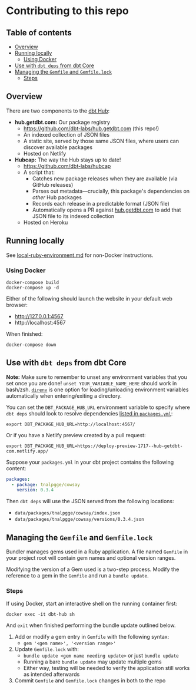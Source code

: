 # Contributing to this repo

## Table of contents
- [Overview](#overview)
- [Running locally](#running-locally)
    - [Using Docker](#using-docker)
- [Use with `dbt deps` from dbt Core](#use-with--dbt-deps--from-dbt-core)
- [Managing the `Gemfile` and `Gemfile.lock`](#managing-the--gemfile--and--gemfilelock-)
    - [Steps](#steps)

## Overview
There are two components to the [dbt Hub](https://hub.getdbt.com/):

- **hub.getdbt.com:** Our package registry
    - https://github.com/dbt-labs/hub.getdbt.com (this repo!)
    - An indexed collection of JSON files
    - A static site, served by those same JSON files, where users can discover available packages
    - Hosted on Netlify
- **Hubcap:** The way the Hub stays up to date!
    - https://github.com/dbt-labs/hubcap
    - A script that:
        - Catches new package releases when they are available (via GitHub releases)
        - Parses out metadata—crucially, this package's dependencies on *other* Hub packages
        - Records each release in a predictable format (JSON file)
        - Automatically opens a PR against [hub.getdbt.com](http://hub.getdbt.com) to add that JSON file to its indexed collection
    - Hosted on Heroku

## Running locally

See [local-ruby-environment.md](local-ruby-environment.md) for non-Docker instructions.

### Using Docker
```shell
docker-compose build
docker-compose up -d
```

Either of the following should launch the website in your default web browser:
- http://127.0.0.1:4567
- http://localhost:4567

When finished:
```shell
docker-compose down
```

## Use with `dbt deps` from dbt Core

**Note:** Make sure to remember to unset any environment variables that you set once you are done! `unset YOUR_VARIABLE_NAME_HERE` should work in bash/zsh. [`direnv`](https://direnv.net/) is one option for loading/unloading environment variables automatically when entering/exiting a directory.

You can set the `DBT_PACKAGE_HUB_URL` environment variable to specify where `dbt deps` should look to resolve dependencies [listed in `packages.yml`](https://docs.getdbt.com/docs/building-a-dbt-project/package-management#how-do-i-add-a-package-to-my-project):
```shell
export DBT_PACKAGE_HUB_URL=http://localhost:4567/
```

Or if you have a Netlify preview created by a pull request:
```
export DBT_PACKAGE_HUB_URL=https://deploy-preview-1717--hub-getdbt-com.netlify.app/
```

Suppose your `packages.yml` in your dbt project contains the following content:
```yml
packages:
  - package: tnalpgge/cowsay
    version: 0.3.4
```

Then `dbt deps` will use the JSON served from the following locations:
- `data/packages/tnalpgge/cowsay/index.json`
- `data/packages/tnalpgge/cowsay/versions/0.3.4.json`

## Managing the `Gemfile` and `Gemfile.lock`

Bundler manages gems used in a Ruby application. A file named `Gemfile` in your project root will contain gem names and optional version ranges.

Modifying the version of a Gem used is a two-step process. Modify the reference to a gem in the `Gemfile` and run a `bundle update`.

### Steps

If using Docker, start an interactive shell on the running container first:
```shell
docker exec -it dbt-hub sh
```
And `exit` when finished performing the bundle update outlined below.

1. Add or modify a gem entry in `Gemfile` with the following syntax:
    - `gem '<gem name>', '<version range>'`
2. Update `Gemfile.lock` with:
    - `bundle update <gem name needing update>` or just `bundle update`
    - Running a bare `bundle update` may update multiple gems
    - Either way, testing will be needed to verify the application still works as intended afterwards
3. Commit `Gemfile` and `Gemfile.lock` changes in both to the repo
